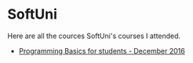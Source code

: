 # SoftUni
<p> Here are all the cources SoftUni's courses I attended. </p>
<ul>
  <li><a href="url">Programming Basics for students - December 2016</a> </li>
</ul>

